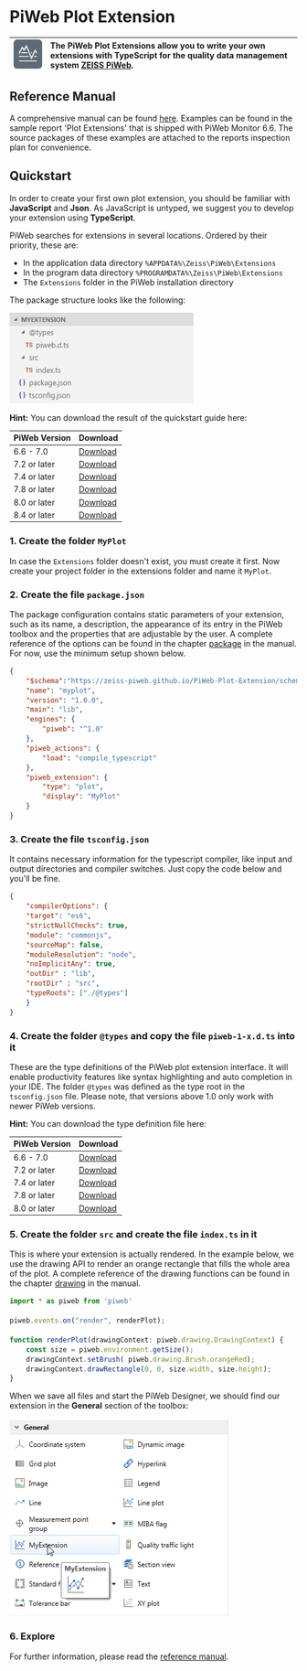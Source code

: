 # PiWeb Plot Extension

| ![Zeiss IQS Logo](img/logo_128x128.png) | The PiWeb Plot Extensions allow you to write your own extensions with TypeScript for the quality data management system [ZEISS PiWeb](http://www.zeiss.com/industrial-metrology/en_de/products/software/piweb.html). |
|-|:-|

## Reference Manual

A comprehensive manual can be found [here](http://zeiss-piweb.github.io/PiWeb-Plot-Extension). Examples can be found in the sample report 'Plot Extensions' that is shipped with PiWeb Monitor 6.6. The source packages of these examples are attached to the reports inspection plan for convenience.

## Quickstart

In order to create your first own plot extension, you should be familiar with __JavaScript__ and __Json__. As JavaScript is untyped, we suggest you to develop your extension using __TypeScript__.  

PiWeb searches for extensions in several locations. Ordered by their priority, these are:

* In the application data directory `%APPDATA%\Zeiss\PiWeb\Extensions`  
* In the program data directory `%PROGRAMDATA%\Zeiss\PiWeb\Extensions`
* The `Extensions` folder in the PiWeb installation directory

The package structure looks like the following:

<img class="framed" src="img/folder_structure.png"/>

**Hint:** You can download the result of the quickstart guide here:

| PiWeb Version         | Download                          |
|-----------------------|-----------------------------------|
| 6.6 - 7.0 | [Download](https://github.com/ZEISS-PiWeb/PiWeb-Plot-Extension/raw/master/MyPlot_1.0.zip ) |
| 7.2 or later | [Download](https://github.com/ZEISS-PiWeb/PiWeb-Plot-Extension/raw/master/MyPlot_1.1.zip)|
| 7.4 or later | [Download](https://github.com/ZEISS-PiWeb/PiWeb-Plot-Extension/raw/master/MyPlot_1.2.zip)|
| 7.8 or later | [Download](https://github.com/ZEISS-PiWeb/PiWeb-Plot-Extension/raw/master/MyPlot_1.3.zip)|
| 8.0 or later | [Download](https://github.com/ZEISS-PiWeb/PiWeb-Plot-Extension/raw/master/MyPlot_1.4.zip)|
| 8.4 or later | [Download](https://github.com/ZEISS-PiWeb/PiWeb-Plot-Extension/raw/master/MyPlot_1.5.zip)|

### 1. Create the folder `MyPlot` 

In case the `Extensions` folder doesn't exist, you must create it first. Now create your project folder in the extensions folder and name it `MyPlot`.

### 2. Create the file `package.json`

The package configuration contains static parameters of your extension, such as its name, a description, the appearance of its entry in the PiWeb toolbox and the properties that are adjustable by the user. A complete reference of the options can be found in the chapter [package](http://zeiss-piweb.github.io/PiWeb-Plot-Extension/modules/package) in the manual. For now, use the minimum setup shown below.

```json
{
	"$schema":"https://zeiss-piweb.github.io/PiWeb-Plot-Extension/schema.json",
    "name": "myplot",
    "version": "1.0.0",
    "main": "lib",
    "engines": {
        "piweb": "^1.0"
    },
    "piweb_actions": {
        "load": "compile_typescript"
    },
    "piweb_extension": {
        "type": "plot",		
        "display": "MyPlot"		
    }
}
```


### 3. Create the file `tsconfig.json`

It contains necessary information for the typescript compiler, like input and output directories and compiler switches. Just copy the code below and you'll be fine.

```json
{
    "compilerOptions": {
    "target": "es6",
    "strictNullChecks": true,
    "module": "commonjs",
    "sourceMap": false,
    "moduleResolution": "node",
    "noImplicitAny": true,
    "outDir" : "lib",       
    "rootDir" : "src",
    "typeRoots": ["./@types"]
    }
}
```

### 4. Create the folder `@types` and copy the file `piweb-1-x.d.ts` into it

These are the type definitions of the PiWeb plot extension interface. It will enable productivity features like syntax highlighting and auto completion in your IDE. The folder `@types` was defined as the type root in the `tsconfig.json` file. Please note, that versions above 1.0 only work with newer PiWeb versions.

**Hint:** You can download the type definition file here:

| PiWeb Version         | Download                          |
|-----------------------|-----------------------------------|
| 6.6 - 7.0 | [Download](https://github.com/ZEISS-PiWeb/PiWeb-Plot-Extension/raw/master/piweb-1-0.d.ts) |
| 7.2 or later | [Download](https://github.com/ZEISS-PiWeb/PiWeb-Plot-Extension/raw/master/piweb-1-1.d.ts)|
| 7.4 or later | [Download](https://github.com/ZEISS-PiWeb/PiWeb-Plot-Extension/raw/master/piweb-1-2.d.ts)|
| 7.8 or later | [Download](https://github.com/ZEISS-PiWeb/PiWeb-Plot-Extension/raw/master/piweb-1-3.d.ts)|
| 8.0 or later | [Download](https://github.com/ZEISS-PiWeb/PiWeb-Plot-Extension/raw/master/piweb-1-4.d.ts)|

### 5. Create the folder `src` and create the file `index.ts` in it

 This is where your extension is actually rendered. In the example below, we use the drawing API to render an orange rectangle that fills the whole area of the plot. A complete reference of the drawing functions can be found in the chapter [drawing](http://zeiss-piweb.github.io/PiWeb-Plot-Extension/modules/drawing) in the manual.

```TypeScript
import * as piweb from 'piweb'

piweb.events.on("render", renderPlot);

function renderPlot(drawingContext: piweb.drawing.DrawingContext) {
    const size = piweb.environment.getSize();
    drawingContext.setBrush( piweb.drawing.Brush.orangeRed);
    drawingContext.drawRectangle(0, 0, size.width, size.height);
}
```

When we save all files and start the PiWeb Designer, we should find our extension in the **General** section of the toolbox:

<img class="framed" src="img/toolbox_start.png">

### 6. Explore

For further information, please read the [reference manual](http://zeiss-piweb.github.io/PiWeb-Plot-Extension).
